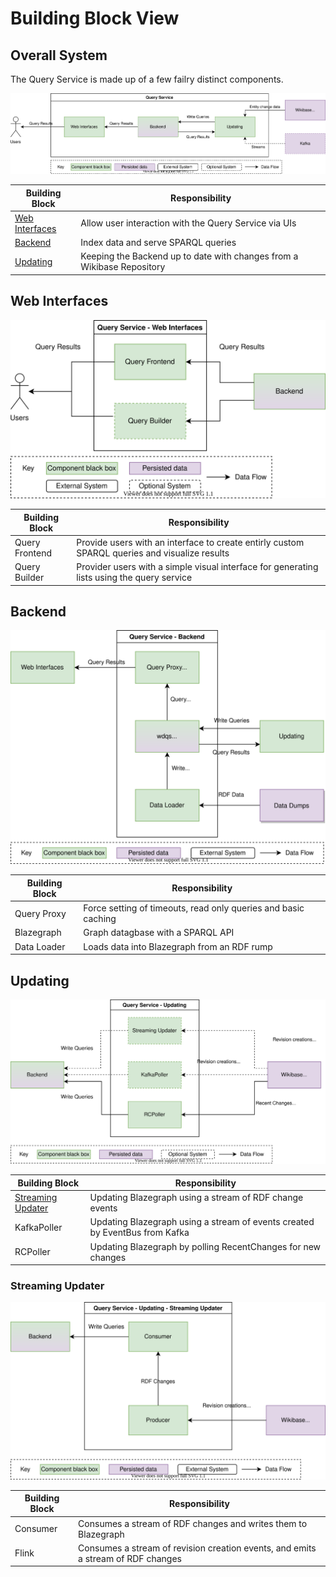 # Building Block View

## Overall System

The Query Service is made up of a few failry distinct components.

![](./diagrams/05-00-building-blocks.drawio.svg)

| Building Block                    | Responsibility                                                         |
| --------------------------------- | ---------------------------------------------------------------------- |
| [Web Interfaces](#web-interfaces) | Allow user interaction with the Query Service via UIs                  |
| [Backend](#backend)               | Index data and serve SPARQL queries                                    |
| [Updating](#updating)             | Keeping the Backend up to date with changes from a Wikibase Repository |

## Web Interfaces

![](./diagrams/05-01-web-interfaces.drawio.svg)

| Building Block | Responsibility                                                                                |
| -------------- | --------------------------------------------------------------------------------------------- |
| Query Frontend | Provide users with an interface to create entirly custom SPARQL queries and visualize results |
| Query Builder  | Provider users with a simple visual interface for generating lists using the query service    |

## Backend

![](./diagrams/05-01-backend.drawio.svg)

| Building Block | Responsibility                                                 |
| -------------- | -------------------------------------------------------------- |
| Query Proxy    | Force setting of timeouts, read only queries and basic caching |
| Blazegraph     | Graph datagbase with a SPARQL API                              |
| Data Loader    | Loads data into Blazegraph from an RDF rump                    |

## Updating

![](./diagrams/05-01-updating.drawio.svg)

| Building Block                          | Responsibility                                                              |
| --------------------------------------- | --------------------------------------------------------------------------- |
| [Streaming Updater](#streaming-updater) | Updating Blazegraph using a stream of RDF change events                     |
| KafkaPoller                             | Updating Blazegraph using a stream of events created by EventBus from Kafka |
| RCPoller                                | Updating Blazegraph by polling RecentChanges for new changes                |

### Streaming Updater

![](./diagrams/05-02-streaming-updater.drawio.svg)

| Building Block | Responsibility                                                                   |
| -------------- | -------------------------------------------------------------------------------- |
| Consumer       | Consumes a stream of RDF changes and writes them to Blazegraph                   |
| Flink          | Consumes a stream of revision creation events, and emits a stream of RDF changes |
